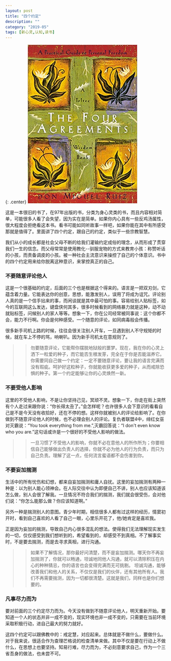 ```yaml
---
layout: post
title: "四个约定"
description: ""
category: "2019-05"
tags: [新心灵,认知,读书]
---
```


{: .center}
![](/assets/2019-05-26-four-agreements.jpg)

这是一本很旧的书了，在97年出版的书，分类为身心灵类的书，而且内容相对简单，可能很多人看了会失望，因为实在是简单。如果你内心具有一些反鸡汤属性，很大程度会拒绝看这本书。看书可能如同听故事一样吧，如果你能在其中有所感受那就是值得了。里面讲了四个约定，跟自己的约定，类似于一些宗教智慧。

我们从小的成长都是社会父母不断的给我们灌输约定成俗的理念，从而形成了贯穿我们一生的信念。而父母常常是使用教化--驯服宠物的方式来教育小孩：称赞听话的小孩，而责备调皮的小孩。被一种社会主流意识来操控了自己的个体意识。书中的四个约定用来给你脱离这种意识，来掌控真正的自己。


### 不要随意评论他人

这是一个很基础的约定，后面的三个也是根据这个得来的。语言是一把双刃剑，它蕴含着力量。它能表达你的创意，思想，能激发别人，误用了将成为诅咒。评论别人真的是一个信手拈来的事，而闲谈就是其中最可怕的事。容易给别人贴标签，如今的互联网这么发达，键盘侠何其多，很多时候看到的网络暴力就是这种，动不动就贴标签，问候别人的家人等等。想象一下，你在公司经常被同事说：这个你都不会，能力不行啊。你会是何种感受。一个随意的评论，如同病毒般会传播。

很多新手司机上路的时候，往往会很关注别人开车，一旦遇到别人不守规矩的时候，就在车上不停的骂，响喇叭。因为新手司机太在意规则了。

>> 勿要随意评论，它能帮你摆脱地狱般的噩梦。现在，我在你的心灵上洒下一粒爱的种子，而它能否生根发芽，完全在于你是否能滋养它。你需要同自己做一个约定：一定不要随意评论，要让我的语言完满而没有瑕疵。呵护好这粒种子，你就能收获更多爱的种子，从而戒除恐惧的种子。第一个约定能够让你的心灵焕然一新。


### 不要受他人影响

这里的不受他人影响，不是让你坚持己见，冥顽不灵。想象一下，你走在街上突然有个人走过来跟你说：“你长得太丑了。”会怎样呢？也许很多人会下意识的看看自己是不是今天没有收拾好，还在不停的想。这样你就被别人的评论给影响了。在你做到不随意评论他人的时候，也不必理会别人的评论。复仇者联盟4中，绯红女巫对灭霸说：“You took everything from me.”,灭霸回答说：“I don't even know who you are.”这句话或许是一个很好的不受他人影响的做法。

>> 一旦习惯了不受他人的影响，你就不必在意他人的所作所为；你要相信自己能够做出负责人的选择，你就不必为他人的行为负责，而只为自己负责。理解了这一点，任何流言蜚语都不会伤害到你。


### 不要妄加揣测

生活中的所有忧伤和幻想，都来自妄加揣测和庸人自扰。这里的妄加揣测有两种一种是：以为别人能心领神会。在人际交往中认为即便自己不讲，别人也应该知道该怎么做，别人会很了解我。一旦情况不符合我们的揣测，我们就会很受伤，会对他们说：“你怎么能那么做？你应该知道啊。”

另外一种是揣测别人的意图。青少年时期，相信很多人都有过这样的经历，情窦初开时，看到自己喜欢的人看了自己一眼，心里乐开花了，他/她肯定是喜欢我。

正是因为妄加的揣测，导致自己内心很多混乱的想法。使得我们无法理解现实发生的一切，仅仅感受到我们想听到的，希望看到的，却感受不到真相。不了解事实时，不是要去揣测，而是去寻求真相，进行沟通。

>> 如果不了解情况，那你最好问清楚，而不是妄加揣测。哪天你不再妄加揣测了，你就可以畅通，坦诚地同他人沟通，就可以清除积压在内心的种种猜忌，你的语言也会变得完满而无可挑剔。
坦诚沟通，能够改善我们和他人的关系，不仅仅是我们的伙伴，还有其他所有人。我们不再需要揣测，因为一切都很清楚。这就是我们，同样也是你们想要的。


### 凡事尽力而为

要对前面的三个约定尽力而为。今天没有做到不随意评论他人，明天重新开始。要知道一个人的状态并非一成不变的，现实环境也非一成不变的，只需要在当前环境采取积极行动，进自己最大的努力就好。


这四个约定可以跟佛教中的：戒定慧，对应起来。总体就是不做什么，要做什么。对于我来说，很适合作为查理芒格说的检查清单来做。其中不仅是要在行动上不做什么，在思想上也要坚持。知易行难，尽力而为，不必刻意要求自己，作为一个三省吾身的做法，也未尝不可。



